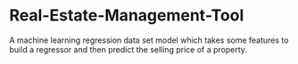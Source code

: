 # Real-Estate-Management-Tool
A machine learning regression data set model which takes some features to build a regressor and then predict the selling price of a property.

